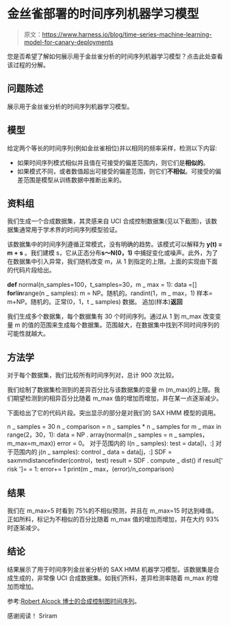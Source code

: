 # 金丝雀部署的时间序列机器学习模型

> 原文：<https://www.harness.io/blog/time-series-machine-learning-model-for-canary-deployments>

您是否希望了解如何展示用于金丝雀分析的时间序列机器学习模型？点击此处查看该过程的分解。

## 问题陈述

展示用于金丝雀分析的时间序列机器学习模型。

## 模型

给定两个等长的时间序列(例如金丝雀相位)并以相同的频率采样，检测以下内容:

*   如果时间序列模式相似并且值在可接受的偏差范围内，则它们是**相似的**。
*   如果模式不同，或者数值超出可接受的偏差范围，则它们**不相似**。可接受的偏差范围是模型从训练数据中推断出来的。

## 资料组

我们生成一个合成数据集，其灵感来自 UCI 合成控制数据集(见以下截图)，该数据集通常用于学术界的时间序列模型验证。

该数据集中的时间序列遵循正常模式，没有明确的趋势。该模式可以解释为 **y(t) = m + s** 。我们建模 s，它从正态分布**s～N(0，1)** 中捕捉变化或噪声。此外，为了在数据集中引入异常，我们随机改变 m，从 1 到指定的上限。上面的实现由下面的代码片段给出。

**def** normal(n_samples=100，t_samples=30，m _ max = 1):
data =[]
**for**I**in**range(n _ samples):
m = NP。随机的。randint(1，m _ max，1)
样本= m+NP。随机的。正常(0，1，t _ samples)
数据。
追加(样本)**返回**

我们生成多个数据集，每个数据集有 30 个时间序列。通过从 1 到 m_max 改变变量 m 的值的范围来生成每个数据集。范围越大，在数据集中找到不同时间序列的可能性就越大。

## 方法学

对于每个数据集，我们比较所有时间序列对，总计 900 次比较。

我们绘制了数据集检测到的差异百分比与该数据集的变量 m (m_max)的上限。我们期望检测到的相异百分比随着 m_max 值的增加而增加，并在某一点逐渐减少。

下面给出了它的代码片段。突出显示的部分是对我们的 SAX HMM 模型的调用。

n _ samples = 30
n _ comparison = n _ samples * n _ samples
for m _ max in range(2，30，1):
data = NP . array(normal(n _ samples = n _ samples，m_max=m_max))
error = 0。
对于范围内的 I(n _ samples):
test = data[I，:]
对于范围内的 j(n _ samples):
control _ data = data[j，:]
SDF = saxmmdistancefinder(control，test)
result = SDF . compute _ dist()
if result[' risk ']= = 1:
error+= 1
print(m _ max，(error)/n_comparison)

## 结果

我们在 m_max=5 时看到 75%的不相似预测，并且在 m_max=15 时达到峰值。正如所料，标记为不相似的百分比随着 m_max 值的增加而增加，并在大约 93%时逐渐减少。

## 结论

结果展示了用于时间序列金丝雀分析的 SAX HMM 机器学习模型。该数据集是合成生成的，非常像 UCI 合成数据集。如我们所料，差异检测率随着 m_max 的增加而增加。

参考:[Robert Alcock 博士的合成控制图时间序列](https://archive.ics.uci.edu/ml/machine-learning-databases/synthetic_control-mld/synthetic_control.data.html)。

感谢阅读！
Sriram